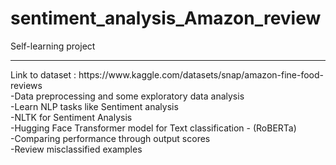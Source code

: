 # sentiment_analysis_Amazon_review
Self-learning project <br>
<hr>
Link to dataset : https://www.kaggle.com/datasets/snap/amazon-fine-food-reviews <br>
-Data preprocessing and some exploratory data analysis <br>
-Learn NLP tasks like Sentiment analysis <br>
-NLTK for Sentiment Analysis<br>
-Hugging Face Transformer model for Text classification - (RoBERTa) <br> 
-Comparing performance through output scores <br>
-Review misclassified examples <br>
